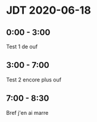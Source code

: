 # JDT 2020-06-18

## 0:00 - 3:00
Test 1 de ouf

## 3:00 - 7:00
Test 2 encore plus ouf

## 7:00 - 8:30
Bref j'en ai marre

